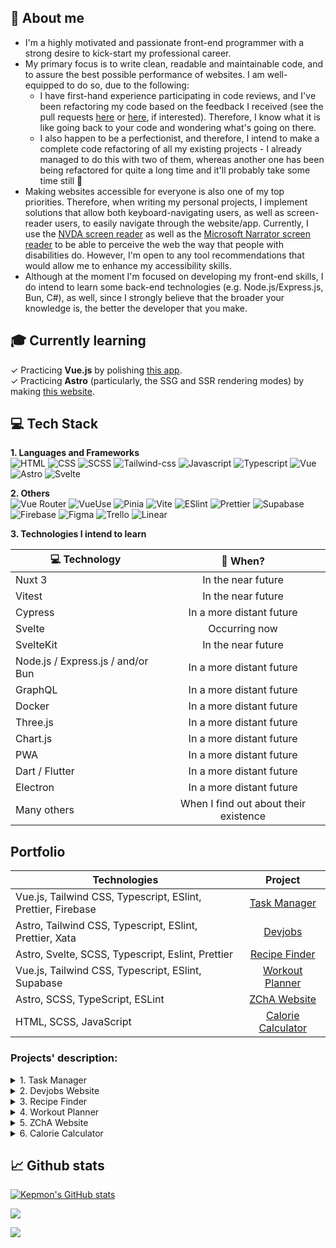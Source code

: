 ## 🙋️ About me
* I'm a highly motivated and passionate front-end programmer with a strong desire to kick-start my professional career. 
* My primary focus is to write clean, readable and maintainable code, and to assure the best possible performance of websites. I am well-equipped to do so, due to the following:
    * I have first-hand experience participating in code reviews, and I've been refactoring my code based on the feedback I received (see the pull requests [here](https://github.com/Kepmon/Website_ZChA/pulls) or [here](https://github.com/Kepmon/task-manager/pulls), if interested). Therefore, I know what it is like going back to your code and wondering what's going on there.
    * I also happen to be a perfectionist, and therefore, I intend to make a complete code refactoring of all my existing projects - I already managed to do this with two of them, whereas another one has been being refactored for quite a long time and it'll probably take some time still 🙈
* Making websites accessible for everyone is also one of my top priorities. Therefore, when writing my personal projects, I implement solutions that allow both keyboard-navigating users, as well as screen-reader users, to easily navigate through the website/app. Currently, I use the [NVDA screen reader](https://www.nvaccess.org/download/) as well as the [Microsoft Narrator screen reader](https://support.microsoft.com/en-us/windows/complete-guide-to-narrator-e4397a0d-ef4f-b386-d8ae-c172f109bdb1) to be able to perceive the web the way that people with disabilities do. However, I'm open to any tool recommendations that would allow me to enhance my accessibility skills.
* Although at the moment I'm focused on developing my front-end skills, I do intend to learn some back-end technologies (e.g. Node.js/Express.js, Bun, C#), as well, since I strongly believe that the broader your knowledge is, the better the developer that you make.

## 🎓 Currently learning
✓ Practicing **Vue.js** by polishing [this app](https://github.com/Kepmon/task-manager).  
✓ Practicing **Astro** (particularly, the SSG and SSR rendering modes) by making [this website](https://github.com/Kepmon/devjobs). 

## 💻 Tech Stack
**1. Languages and Frameworks**  
![HTML](https://img.shields.io/badge/HTML-E34F26?style=for-the-badge&logo=html5&logoColor=white)
![CSS](https://img.shields.io/badge/CSS-1572B6?style=for-the-badge&logo=css3&logoColor=white)
![SCSS](https://img.shields.io/badge/SCSS-CC6699?style=for-the-badge&logo=sass&logoColor=white)
![Tailwind-css](https://img.shields.io/badge/TailwindCSS-06B6D4?style=for-the-badge&logo=tailwindcss&logoColor=white)
![Javascript](https://img.shields.io/badge/Javascript-F7DF1E?style=for-the-badge&logo=javascript&logoColor=black)
![Typescript](https://img.shields.io/badge/Typescript-007ACC?style=for-the-badge&logo=typescript&logoColor=white)
![Vue](https://img.shields.io/badge/Vue-4FC08D?style=for-the-badge&logo=vuedotjs&logoColor=white)
![Astro](https://img.shields.io/badge/Astro-FF5D01?style=for-the-badge&logo=astro&logoColor=white)
![Svelte](https://img.shields.io/badge/Svelte-FF3E00?style=for-the-badge&logo=svelte&logoColor=white)


**2. Others**  
![Vue Router](https://img.shields.io/badge/Vue%20Router-4FC08D?style=for-the-badge&logo=vuedotjs&logoColor=white)
![VueUse](https://custom-icon-badges.demolab.com/badge/VueUse-4FC08D?style=for-the-badge&&logo=vueuse&logoColor=white)
![Pinia](https://custom-icon-badges.demolab.com/badge/Pinia-333?style=for-the-badge&&logo=pinia)
![Vite](https://img.shields.io/badge/Vite-646CFF?style=for-the-badge&&logo=vite&logoColor=white)
![ESlint](https://img.shields.io/badge/ESlint-4B32C3?style=for-the-badge&logo=eslint&logoColor=white)
![Prettier](https://img.shields.io/badge/Prettier-F7B93E?style=for-the-badge&logo=prettier&logoColor=white)
![Supabase](https://img.shields.io/badge/Supabase-3FCF8E?style=for-the-badge&logo=supabase&logoColor=white)
![Firebase](https://img.shields.io/badge/Firebase-FFCA28?style=for-the-badge&logo=firebase&logoColor=white)
![Figma](https://img.shields.io/badge/Figma-F24E1E?style=for-the-badge&logo=figma&logoColor=white)
![Trello](https://img.shields.io/badge/Trello-0052CC?style=for-the-badge&logo=trello&logoColor=white)
![Linear](https://img.shields.io/badge/Linear-5E6AD2?style=for-the-badge&logo=linear&logoColor=white)

**3. Technologies I intend to learn** 

| 💻 Technology | 🤔 When?    |
| ------------- |:----------------:|
| Nuxt 3 | In the near future |
| Vitest | In the near future |
| Cypress | In a more distant future |
| Svelte| Occurring now |
| SvelteKit| In the near future |
| Node.js / Express.js / and/or Bun | In a more distant future |
| GraphQL | In a more distant future |
| Docker | In a more distant future |
| Three.js | In a more distant future |
| Chart.js | In a more distant future |
| PWA | In a more distant future |
| Dart / Flutter | In a more distant future |
| Electron | In a more distant future |
| Many others | When I find out about their existence |

## Portfolio
| Technologies | Project |
| ------------- |:----------------:|
| Vue.js, Tailwind CSS, Typescript, ESlint, Prettier, Firebase |[Task Manager](https://github.com/Kepmon/task-manager)|
| Astro, Tailwind CSS, Typescript, ESlint, Prettier, Xata |[Devjobs](https://github.com/Kepmon/devjobs)|
| Astro, Svelte, SCSS, Typescript, Eslint, Prettier |[Recipe Finder](https://github.com/Kepmon/Recipe_finder)|
| Vue.js, Tailwind CSS, Typescript, ESlint, Supabase |[Workout Planner](https://github.com/Kepmon/Workout-planner)|
| Astro, SCSS, TypeScript, ESLint | [ZChA Website](https://github.com/Kepmon/Website_ZChA) |
| HTML, SCSS, JavaScript |[Calorie Calculator](https://github.com/Kepmon/Caloric_calculator)|

### Projects' description:
<details>
  <summary>1. Task Manager</summary>
  
  #### Status
  _Needing some refactoring_

  #### Description  
**Update**  
Currently, the whole functionality of the app is working, however, the app still requires many improvements that are meant to be made in the upcoming days.

Nevertheless, at present, this is my most advanced app that pictures my currrent best. I highly encourage you to read [the project's description](https://github.com/Kepmon/task-manager) to find out about:
* the details on the app's functionality,
* the accessiiblity concerns,
* the UX aspects that I took care of
* what did I learn out of it
* what is still to be improved

## 
The website/app is a [Frontendmentor Challenge](https://www.frontendmentor.io/challenges/kanban-task-management-web-app-wgQLt-HlbB). The main purpose of writing this app is to practice Vue and TypeScript. Usually I prefer to create my own projects instead of making use of the Frontendmentor challenges, however, I decided to take this one for several reasons:
* When I discovered Trello, I thought I'd like to write a similar app. But I don't feel that I have a good eye for design and I didn't want to spend much time on designing the app, anyway. Therefore, when I accidentally found this challenge on Frontendmentor, I thought this would be a perfect solution for me.
* I felt like I should actually practice working with design files, since it is my understanding that's what I would be doing in an actual job.
* I believe that this app would be an interesting base for converting to a desktop app using Electron, which I intend to learn in the future.

Apart from the functionality proposed by the Frontendmentor creators, I decided to enhance it by connecting the project to Firebase, so users are able to create an account and store their data. 
</details>

<details>
  <summary>2. Devjobs Website</summary>
  
  #### Status
  _Being developed_

  #### Description  
[This website](https://main--euphonious-valkyrie-eb9208.netlify.app/) is a [Frontend Mentor challenge](https://www.frontendmentor.io/challenges/devjobs-web-app-HuvC_LP4l) that I took on, in order to get more familiarity with the SSG and SSR rendering modes, since all of my "more advanced" apps/websites are written using Vue.js that makes use of SPA, and I wanted to try something new. In this project, I'm using the [xata](https://xata.io/) platform for storing all the data that I was given by Frontend Mentor.

At the current stage, all basic functionality works already. However, apart from the functionality proposed by the Frontend Mentor creators, I intend to enhance the functionality of this website by:
* allowing the users to create an account, in order to post a job offer
* applying a WYSIWYG editor, in order to improve the user experience, when posting a new job offer
* allowing the users to apply for a job
</details>

<details>
  <summary>3. Recipe Finder</summary>

  #### Status
  _Finished for now but may be further refactored in the future_

  #### Description  
The website serves for finding recipes based on criteria provided by a user. It allows for a user to provide different criteria regarding the desired recipes, e.g. the meal name, calories per serving, the diet/dish/cuisine type, and more. A user can fill in as many fields as they want, with the requierement of one of them being actually filled. The initial results section provides a user with 20 recipes, displayed as cards, each containing some basic information about it (e.g. its photo, servings, calories per serving etc.). In case a user likes none of the 20 results they're given, the pagination was applied, to enable a user to search for more results. For a user's convenience, the form data isn't cleared after the submittion but there is this "Reset Form" button that allow for a user to clear the whole form. Each of the mentioned cards contains a 'Read More' button that, when pressed, opens another section with the recipe's details. In this section, some additional recipe's information has been provided. The only (important) thing that should be included here but it weren't is the actual recipe's steps. This is because the [recipes API](https://www.edamam.com/) that I used for this one doesn't really provide an actual recipe, but insted, they give a link to an external website with the recipe. The link is obviously included in the recipe details section.
</details>

<details>
  <summary>4. Workout Planner</summary>

  #### Status
  _Needing some refactoring_

  #### Description  
The website was created with the intent of practicing Vue. Initially written with Options API and JavaScript but I then substituted them with Composition API and Typescript, respectively. The website allows to create workout routines and was connected to Supabase, so the user can create and store their workouts.

Still needing an improvement of some UX and accessibility aspects, which is intended to be done in the future.
</details>

<details>
  <summary>5. ZChA Website</summary>

  #### Status
  _Finished for now but may be further refactored in the future_

  #### Description  
This website was my first one, created to gain some experience in
coding after finishing a number of courses on HTML, CSS, and JS. Inspired by
the actual Department’s website but adapted to the newest standards of
coding.

About a half a year from finishing it, I recognized that it required a complete
code refactoring, which has been done recently, so the website meets the criteria of
the code maintainability, performance, and accessibility to the highest possible
level.

Although it's a simple website, it reflects quite well my current knowledge on the best practices of writing code.
</details>

<details>
  <summary>6. Calorie Calculator</summary>

  #### Status
  _Needing major refactoring_

  #### Description  
The main purpose of creating this website was to practice some JS, during my learning process. However, I also intended to address some elements that I found to be lacking in similar calculators available online. As the name implies, the website provides the caloric demand based on the data provided by a user.

Since the website was written almost a year ago, it requires a major refactoring, with a particular emphasis on the code quality and accessibility. Intended to be rewritten with TypeScript, ESLint, and – possibly – Astro and Tailwind CSS.
</details>


## 📈 Github stats
[![Kepmon's GitHub stats](https://github-readme-stats.vercel.app/api?username=Kepmon&show_icons=true&theme=onedark)](https://github.com/Kepmon/github-readme-stats)


![](https://github-readme-streak-stats.herokuapp.com/?user=Kepmon&theme=dark&hide_border=true)


![](https://github-readme-stats.vercel.app/api/top-langs/?username=Kepmon&theme=dark&hide_border=false&include_all_commits=true&count_private=false&layout=compact)
